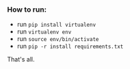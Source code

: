 ### How to run:
* run `pip install virtualenv`
* run `virtualenv env`
* run `source env/bin/activate`
* run `pip -r install requirements.txt`

That's all. 